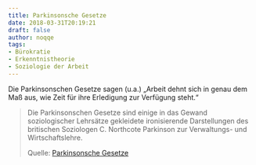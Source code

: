 ```yaml
---
title: Parkinsonsche Gesetze
date: 2018-03-31T20:19:21
draft: false
author: noqqe
tags:
- Bürokratie
- Erkenntnistheorie
- Soziologie der Arbeit
---
```


Die Parkinsonschen Gesetze sagen (u.a.) „Arbeit dehnt sich in genau dem Maß
aus, wie Zeit für ihre Erledigung zur Verfügung steht.“

> Die Parkinsonschen Gesetze sind einige in das Gewand soziologischer Lehrsätze
> gekleidete ironisierende Darstellungen des britischen Soziologen C. Northcote
> Parkinson zur Verwaltungs- und Wirtschaftslehre.
>
> Quelle: [Parkinsonsche Gesetze](https://de.wikipedia.org/wiki/Parkinsonsche_Gesetze)
